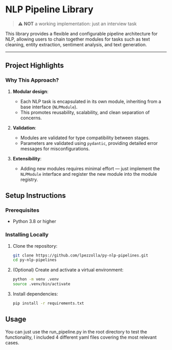 # NLP Pipeline Library
> :warning: **NOT** a working implementation: just an interview task

This library provides a flexible and configurable pipeline architecture for NLP, allowing users to chain together modules for tasks such as text cleaning, entity extraction, sentiment analysis, and text generation.

---

## Project Highlights

### Why This Approach?

1. **Modular design**:
   - Each NLP task is encapsulated in its own module, inheriting from a base interface (`NLPModule`).
   - This promotes reusability, scalability, and clean separation of concerns.

2. **Validation**:
   - Modules are validated for type compatibility between stages.
   - Parameters are validated using `pydantic`, providing detailed error messages for misconfigurations.

3. **Extensibility**:
   - Adding new modules requires minimal effort — just implement the `NLPModule` interface and register the new module into the module registry.

## Setup Instructions

### Prerequisites
- Python 3.8 or higher

### Installing Locally
1. Clone the repository:
   ```bash
   git clone https://github.com/lpezzolla/py-nlp-pipelines.git
   cd py-nlp-pipelines
   ```
2. (Optional) Create and activate a virtual environment:
   ```bash
   python -m venv .venv
   source .venv/bin/activate
   ```
3. Install dependencies:
   ```bash
   pip install -r requirements.txt
   ```

## Usage
You can just use the run_pipeline.py in the root directory to test the functionality, I included 4 different yaml files covering the most relevant cases.